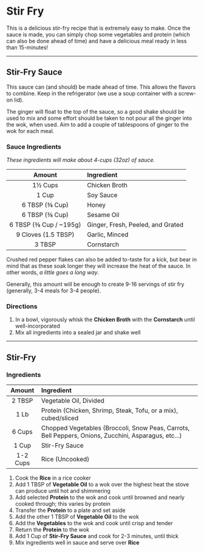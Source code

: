 # Stir Fry

This is a delicious stir-fry recipe that is extremely easy to make. Once the sauce is made, you can simply chop some
vegetables and protein (which can also be done ahead of time) and have a delicious meal ready in less than 15-minutes!

---

## Stir-Fry Sauce

This sauce can (and should) be made ahead of time. This allows the flavors to combine. Keep in the refrigerator (we use
a soup container with a screw-on lid).

The ginger will float to the top of the sauce, so a good shake should be used to mix and some effort should be taken to
not pour all the ginger into the wok, when used. Aim to add a couple of tablespoons of ginger to the wok for each meal.

### Sauce Ingredients

_These ingredients will make about 4-cups (32oz) of sauce._

|         Amount         | Ingredient                        |
| :--------------------: | :-------------------------------- |
|        1½ Cups         | Chicken Broth                     |
|         1 Cup          | Soy Sauce                         |
|     6 TBSP (⅜ Cup)     | Honey                             |
|     6 TBSP (⅜ Cup)     | Sesame Oil                        |
| 6 TBSP (⅜ Cup / ~195g) | Ginger, Fresh, Peeled, and Grated |
|  9 Cloves (1.5 TBSP)   | Garlic, Minced                    |
|         3 TBSP         | Cornstarch                        |

Crushed red pepper flakes can also be added to-taste for a kick, but bear in mind that as these soak longer they will
increase the heat of the sauce. In other words, _a little goes a long way_.

Generally, this amount will be enough to create 9-16 servings of stir fry (generally, 3-4 meals for 3-4 people).

### Directions

1. In a bowl, vigorously whisk the **Chicken Broth** with the **Cornstarch** until well-incorporated
2. Mix all ingredients into a sealed jar and shake well

---

## Stir-Fry

### Ingredients

|  Amount  | Ingredient                                                                                           |
| :------: | :--------------------------------------------------------------------------------------------------- |
|  2 TBSP  | Vegetable Oil, Divided                                                                               |
|   1 Lb   | Protein (Chicken, Shrimp, Steak, Tofu, or a mix), cubed/sliced                                       |
|  6 Cups  | Chopped Vegetables (Broccoli, Snow Peas, Carrots, Bell Peppers, Onions, Zucchini, Asparagus, etc...) |
|  1 Cup   | Stir-Fry Sauce                                                                                       |
| 1-2 Cups | Rice (Uncooked)                                                                                      |

1. Cook the **Rice** in a rice cooker
2. Add 1 TBSP of **Vegetable Oil** to a wok over the highest heat the stove can produce until hot and shimmering
3. Add selected **Protein** to the wok and cook until browned and nearly cooked through; this varies by protein
4. Transfer the **Protein** to a plate and set aside
5. Add the other 1 TBSP of **Vegetable Oil** to the wok
6. Add the **Vegetables** to the wok and cook until crisp and tender
7. Return the **Protein** to the wok
8. Add 1 Cup of **Stir-Fry Sauce** and cook for 2-3 minutes, until thick
9. Mix ingredients well in sauce and serve over **Rice**
